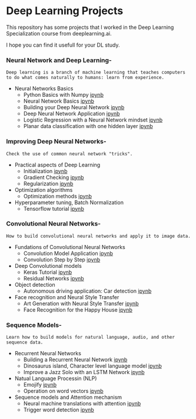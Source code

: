 # Deep Learning Projects
This repository has some projects that I worked in the Deep Learning Specialization course from deeplearning.ai.

I hope you can find it usefull for your DL study.

### Neural Network and Deep Learning-

`Deep learning is a branch of machine learning that teaches computers to do what comes naturally to humans: learn from experience.`

* Neural Networks Basics
  * Python Basics with Numpy [ipynb](Neural-Network-and-Deep-Learning/Python+Basics+With+Numpy+v3.ipynb)
  * Neural Network Basics [ipynb](Neural-Network-and-Deep-Learning/Neural-Network-Basics.ipynb)
  * Building your Deep Neural Network [ipynb](Neural-Network-and-Deep-Learning/Building+your+Deep+Neural+Network+-+Step+by+Step+v8+local.ipynb)
  * Deep Neural Network Application [ipynb](Neural-Network-and-Deep-Learning/Deep+Neural+Network+-+Application+v8+local.ipynb)
  * Logistic Regression with a Neural Network mindset [ipynb](Neural-Network-and-Deep-Learning/Logistic+Regression+with+a+Neural+Network+mindset+v5.ipynb)
  * Planar data classification with one hidden layer [ipynb](Neural-Network-and-Deep-Learning/Planar+data+classification+with+one+hidden+layer+v5.ipynb)

### Improving Deep Neural Networks-

`Check the use of common neural network "tricks".`

* Practical aspects of Deep Learning
  * Initialization [ipynb](Improving-Deep-Neural-Networks/Initialization.ipynb)
  * Gradient Checking [ipynb](Improving-Deep-Neural-Networks/Gradient+Checking+v1.ipynb)
  * Regularization [ipynb](Improving-Deep-Neural-Networks/Regularization+-+v2.ipynb)
* Optimization algorithms
  * Optimization methods [ipynb](Improving-Deep-Neural-Networks/Optimization+methods1.ipynb)
* Hyperparameter tuning, Batch Normalization
  * Tensorflow tutorial [ipynb](Improving-Deep-Neural-Networks/Tensorflow+Tutorial.ipynb)

### Convolutional Neural Networks-

`How to build convolutional neural networks and apply it to image data.`

* Fundations of Convolutional Neural Networks
  * Convolution Model Application [ipynb](Convolutional-Neural-Networks/Convolution+model+-+Application+-+v1.ipynb)
  * Convolution Step by Step [ipynb](Convolutional-Neural-Networks/Convolution+model+-+Step+by+Step+-+v2.ipynb)
* Deep Convolutional models
  * Keras Tutorial [ipynb](Convolutional-Neural-Networks/Keras+-+Tutorial+-+Happy+House+v2.ipynb)
  * Residual Networks [ipynb](Convolutional-Neural-Networks/Residual+Networks+-+v2.ipynb)
* Object detection
  * Autonomous driving application: Car detection [ipynb](Convolutional-Neural-Networks/Autonomous+driving+application+-+Car+detection+-+v3.ipynb)
* Face recognition and Neural Style Transfer
  * Art Generation with Neural Style Transfer [ipynb](Convolutional-Neural-Networks/Art+Generation+with+Neural+Style+Transfer+-+v2.ipynb)
  * Face Recognition for the Happy House [ipynb](Convolutional-Neural-Networks/Face+Recognition+for+the+Happy+House+-+v3.ipynb)

### Sequence Models-

`Learn how to build models for natural language, audio, and other sequence data.`

* Recurrent Neural Networks
  * Building a Recurrent Neural Network [ipynb](Sequence-Models/Building+a+Recurrent+Neural+Network+-+Step+by+Step+-+v3.ipynb)
  * Dinosaurus island, Character level language model [ipynb](Sequence-Models/Dinosaurus+Island+--+Character+level+language+model+final+-+v3.ipynb)
  * Improve a Jazz Solo with an LSTM Network [ipynb](Sequence-Models/Improvise+a+Jazz+Solo+with+an+LSTM+Network+-+v3.ipynb)
* Natual Language Processin (NLP)
  * Emojify [ipynb](Sequence-Models/Emojify+-+v2.ipynb)
  * Operation on word vectors [ipynb](Sequence-Models/Operations+on+word+vectors+-+v2.ipynb)
* Sequence models and Attention mechanism
  * Neural machine translations with attention [ipynb](Sequence-Models/Neural+machine+translation+with+attention+-+v4.ipynb)
  * Trigger word detection [ipynb](Sequence-Models/Trigger+word+detection+-+v1.ipynb)
